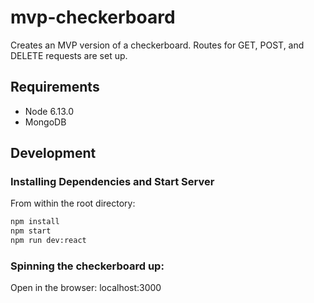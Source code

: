 # mvp-checkerboard
Creates an MVP version of a checkerboard. Routes for GET, POST, and DELETE requests are set up.

## Requirements

- Node 6.13.0
- MongoDB

## Development

### Installing Dependencies and Start Server

From within the root directory:

```sh
npm install
npm start
npm run dev:react
```
### Spinning the checkerboard up:

Open in the browser: localhost:3000
